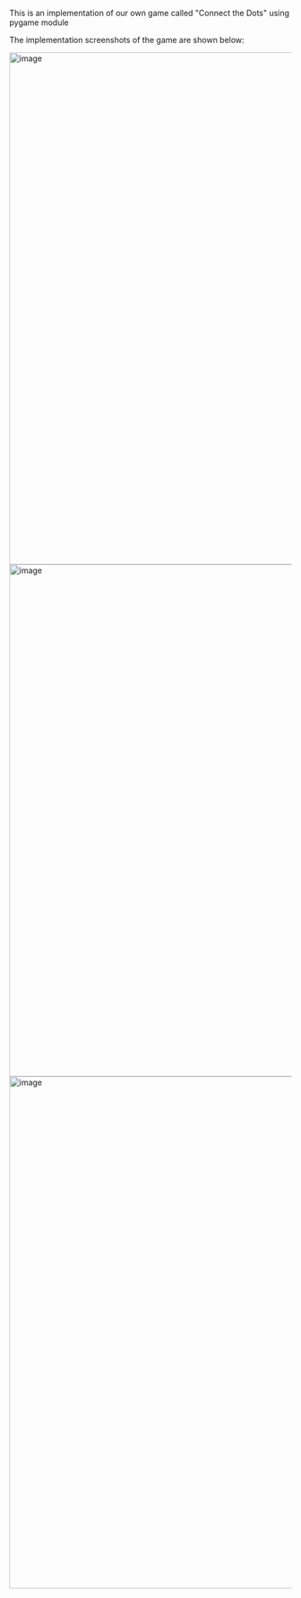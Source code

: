 This is an implementation of our own game called "Connect the Dots" using pygame module

The implementation screenshots of the game are shown below:

<img width="912" alt="image" src="https://user-images.githubusercontent.com/87891298/191062419-866dc28e-233e-4ac3-bfb4-e65f07a83a91.png">

<img width="912" alt="image" src="https://user-images.githubusercontent.com/87891298/191062677-30baf5f6-a384-44ca-8e2b-09aa4213393a.png">

<img width="912" alt="image" src="https://user-images.githubusercontent.com/87891298/191062957-38bd7c17-4e29-484f-95c4-dd1816cdb25b.png">
